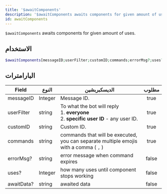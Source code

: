 ```yaml
---
title: '$awaitComponents'
description: '$awaitComponents awaits components for given amount of uses.'
id: awaitComponents
---
```


`$awaitComponents` awaits components for given amount of uses.

## الاستخدام

```php
$awaitComponents[messageID;userFilter;customID;commands;errorMsg?;uses?;awaitData?]
```

## البارامترات

| Field      | النوع   | الديسكبربشين                                                                                                | مطلوب |
| ---------- | ------- | ----------------------------------------------------------------------------------------------------------- |:-----:|
| messageID  | Integer | Message ID.                                                                                                 | true  |
| userFilter | string  | To what the bot will reply <br /> 1. **everyone** <br /> 2. **specific user ID** - any user ID. | true  |
| customID   | string  | Custom ID.                                                                                                  | true  |
| commands   | string  | commands that will be executed, you can separate multiple emojis with a comma ( `,` )                       | true  |
| errorMsg?  | string  | error message when command expires                                                                          | false |
| uses?      | Integer | how many uses until component stops working                                                                 | false |
| awaitData? | string  | awaited data                                                                                                | false |